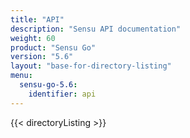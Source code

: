 ```yaml
---
title: "API"
description: "Sensu API documentation"
weight: 60
product: "Sensu Go"
version: "5.6"
layout: "base-for-directory-listing"
menu:
  sensu-go-5.6:
    identifier: api
---
```


{{< directoryListing >}}
